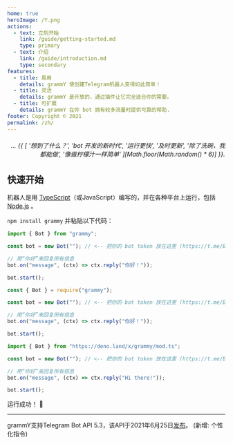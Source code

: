 ```yaml
---
home: true
heroImage: /Y.png
actions:
  - text: 立刻开始
    link: /guide/getting-started.md
    type: primary
  - text: 介绍
    link: /guide/introduction.md
    type: secondary
features:
  - title: 易用
    details: grammY 使创建Telegram机器人变得如此简单！
  - title: 灵活
    details: grammY 是开放的，通过插件让它完全适合你的需要。
  - title: 可扩展
    details: grammY 在你 bot 拥有较多流量时提供可靠的帮助.
footer: Copyright © 2021
permalink: /zh/
---
```


<h6 align="right">… {{ [
  '想到了什么？',
  'bot 开发的新时代',
  '运行更快',
  '及时更新',
  '除了洗碗，我都能做',
  '像做柠檬汁一样简单'
][Math.floor(Math.random() * 6)] }}.</h6>

## 快速开始

机器人是用 [TypeScript](https://www.typescriptlang.org)（或JavaScript）编写的，并在各种平台上运行，包括 [Node.js](https://nodejs.org) 。

`npm install grammy` 并粘贴以下代码：

<CodeGroup>
  <CodeGroupItem title="TS" active>

```ts
import { Bot } from "grammy";

const bot = new Bot(""); // <-- 把你的 bot token 放在这里 (https://t.me/BotFather)

// 用“你好”来回复所有信息
bot.on("message", (ctx) => ctx.reply("你好！"));

bot.start();
```

</CodeGroupItem>
 <CodeGroupItem title="JS">

```ts
const { Bot } = require("grammy");

const bot = new Bot(""); // <-- 把你的 bot token 放在这里 (https://t.me/BotFather)

// 用“你好”来回复所有信息
bot.on("message", (ctx) => ctx.reply("你好！"));

bot.start();
```

</CodeGroupItem>
 <CodeGroupItem title="Deno">

```ts
import { Bot } from "https://deno.land/x/grammy/mod.ts";

const bot = new Bot(""); // <-- 把你的 bot token 放在这里 (https://t.me/BotFather)

// 用“你好”来回复所有信息
bot.on("message", (ctx) => ctx.reply("Hi there!"));

bot.start();
```

</CodeGroupItem>
</CodeGroup>

运行成功！ :tada:

---

grammY支持Telegram Bot API 5.3，该API于2021年6月25日[发布](https://core.telegram.org/bots/api#june-25-2021)。
(新增: 个性化指令)

